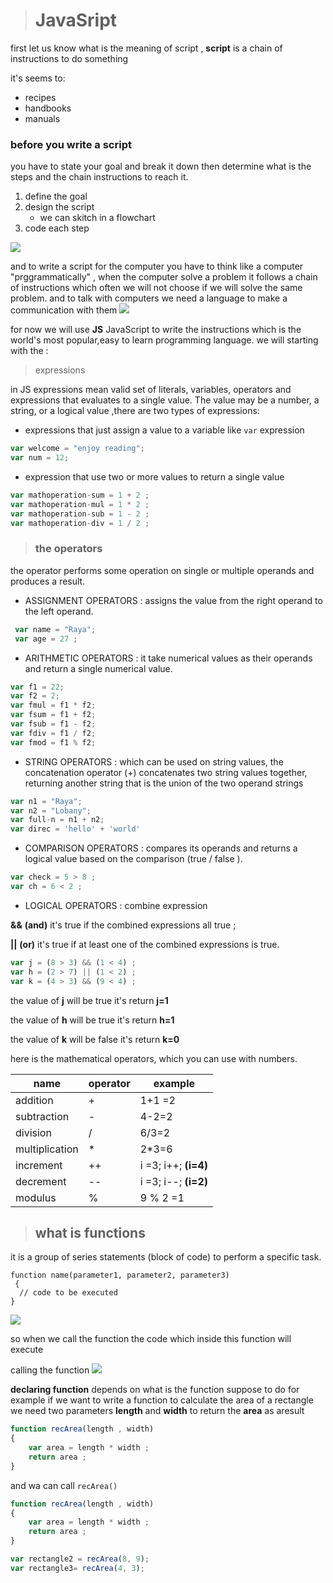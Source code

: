 > # JavaSript
first let us know what is the meaning of script , **script**
is a chain of instructions to do something 

 it's seems to:
* recipes
* handbooks
* manuals

### before you write a script 
you have to state your goal and break it down then determine what is the steps and the chain instructions to reach it.

1. define the goal
2. design the script 
   * we can skitch in a flowchart 
3. code each step

![](https://cdn.lifehack.org/wp-content/uploads/2016/06/07110310/The-2.png)

and to write a script for the computer you have to think like a computer "prggrammatically" , when the computer solve a problem it follows a chain of instructions which often we will not choose if we will solve the same problem.
and to talk with computers we need a language to make a communication with them
![](https://devbizops.files.wordpress.com/2020/04/135-choice-of-programming-language.jpg)

for now we will use **JS** JavaScript to write the instructions which is the world's most popular,easy to learn programming language.
we will starting with the :
> expressions 

in JS expressions mean valid set of literals, variables, operators and expressions that evaluates to a single value. The value may be a number, a string, or a logical value ,there are two types of expressions:
* expressions that just assign a value to a variable
 like `var` expression
 ```js
 var welcome = "enjoy reading";
 var num = 12;
 ```
 * expression that use two or more values to return a single value

  ```js
 var mathoperation-sum = 1 + 2 ;
 var mathoperation-mul = 1 * 2 ;
 var mathoperation-sub = 1 - 2 ;
 var mathoperation-div = 1 / 2 ;

 ```

 > ### the operators

 the operator performs some operation on single or multiple operands and produces a result.

* ASSIGNMENT OPERATORS : assigns the value from the right operand to the left operand. 
```js
 var name = "Raya";
 var age = 27 ;
```
* ARITHMETIC OPERATORS :  it take numerical values as their operands and return a single numerical value.
```js
var f1 = 22;
var f2 = 2;
var fmul = f1 * f2; 
var fsum = f1 + f2;
var fsub = f1 - f2;
var fdiv = f1 / f2;
var fmod = f1 % f2;
```


* STRING OPERATORS  : which can be used on string values, the concatenation operator (+) concatenates two string values together, returning another string that is the union of the two operand strings
```js
var n1 = "Raya";
var n2 = "Lobany";
var full-n = n1 + n2;
var direc = 'hello' + 'world'
```

* COMPARISON OPERATORS : compares its operands and returns a logical value based on the comparison (true / false ).
```js
var check = 5 > 8 ;
var ch = 6 < 2 ;

```

* LOGICAL OPERATORS  :  combine expression 

**&&**  **(and)** it's true if the combined expressions all true ;

**||** **(or)** it's true if at least one of the combined expressions is true.

```js
var j = (8 > 3) && (1 < 4) ;
var h = (2 > 7) || (1 < 2) ;
var k = (4 > 3) && (9 < 4) ;
```
the value of **j** will be true it's return  **j=1** 

the value of **h** will be true it's return  **h=1** 

the value of **k** will be false it's return  **k=0** 

here is the mathematical 
operators, which you can use with numbers.

| name    |  operator   |  example  |
|   -  |  -   | -   |
| addition   |  +  | 1+1 =2 |
| subtraction    |  -   |  4-2=2  |
|division     |    / |  6/3=2  |
| multiplication | *    |2*3=6     |
|  increment |   ++  |   i =3; i++; **(i=4)** |
|  decrement |  --   | i =3; i--;  **(i=2)**    |
| modulus  |   %  | 9 % 2 =1   |



> ## what is functions
it is a group of series statements (block of code) to perform a specific task. 

```
function name(parameter1, parameter2, parameter3)
 {
  // code to be executed
}
```

![](https://res.cloudinary.com/practicaldev/image/fetch/s--pClJgvrv--/c_limit%2Cf_auto%2Cfl_progressive%2Cq_auto%2Cw_880/https://dev-to-uploads.s3.amazonaws.com/i/mt2jlra7jd5gdgl8up8y.png)


so when we call the function the code which inside this function will execute 

calling the function
![](https://cdn.programiz.com/sites/tutorial2program/files/javascript-return-statement.png)


**declaring function** depends on what is the function suppose to do for example if we want to write a function to calculate the area of a rectangle we need two parameters **length** and **width** to return the **area** as aresult

```js
function recArea(length , width)
{
    var area = length * width ;
    return area ;
}

```

and wa can call `recArea()`
```js
function recArea(length , width)
{
    var area = length * width ;
    return area ;
}

var rectangle2 = recArea(8, 9);
var rectangle3= recArea(4, 3);


```






